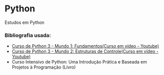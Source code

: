 # Python
Estudos em Python

### Bibliografia usada:
- [Curso de Python 3 - Mundo 1: Fundamentos(Curso em vídeo - Youtube)](https://www.youtube.com/watch?v=S9uPNppGsGo&list=PLHz_AreHm4dlKP6QQCekuIPky1CiwmdI6)
- [Curso de Python 3 - Mundo 2: Estruturas de Controle(Curso em vídeo - Youtube)](https://www.youtube.com/watch?v=nJkVHusJp6E&list=PLHz_AreHm4dk_nZHmxxf_J0WRAqy5Czye)
- Curso Intensivo de Python: Uma Introdução Prática e Baseada em Projetos à Programação (Livro)


